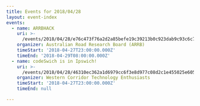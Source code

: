 ```yaml
---
title: Events for 2018/04/28
layout: event-index
events:
  - name: ARRBHACK
    uri: >-
      /events/2018/04/28/e76c473f76a2d2a85befe19c39213b0c923dab9c93c6c7979a32d3f7c3755cff
    organizer: Australian Road Research Board (ARRB)
    timeStart: '2018-04-27T23:00:00.000Z'
    timeEnd: '2018-04-29T08:00:00.000Z'
  - name: codeSwich is in Ipswich!
    uri: >-
      /events/2018/04/28/46310ec362a1d6979cc6f3e8d977c08d2c1e455025e6053e2b4564e4dfbfff34
    organizer: Western Corridor Technology Enthusiasts
    timeStart: '2018-04-27T23:00:00.000Z'
    timeEnd: null

---
```


